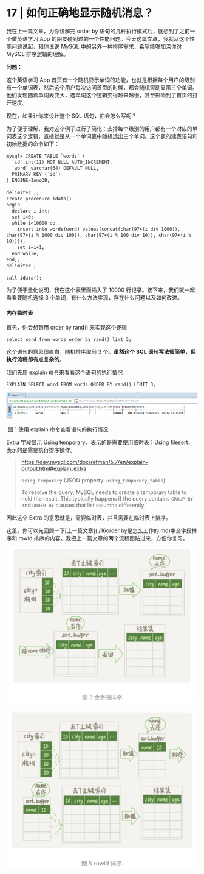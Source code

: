 # 17 | 如何正确地显示随机消息？

我在上一篇文章，为你讲解完 order by 语句的几种执行模式后，就想到了之前一个做英语学习 App 的朋友碰到过的一个性能问题。今天这篇文章，我就从这个性能问题说起，和你说说 MySQL 中的另外一种排序需求，希望能够加深你对 MySQL 排序逻辑的理解。  

**问题：**

这个英语学习 App 首页有一个随机显示单词的功能，也就是根据每个用户的级别有一个单词表，然后这个用户每次访问首页的时候，都会随机滚动显示三个单词。他们发现随着单词表变大，选单词这个逻辑变得越来越慢，甚至影响到了首页的打开速度。  

现在，如果让你来设计这个 SQL 语句，你会怎么写呢？  

为了便于理解，我对这个例子进行了简化：去掉每个级别的用户都有一个对应的单词表这个逻辑，直接就是从一个单词表中随机选出三个单词。这个表的建表语句和初始数据的命令如下：  

```mysql
mysql> CREATE TABLE `words` (
  `id` int(11) NOT NULL AUTO_INCREMENT,
  `word` varchar(64) DEFAULT NULL,
  PRIMARY KEY (`id`)
) ENGINE=InnoDB;

delimiter ;;
create procedure idata()
begin
  declare i int;
  set i=0;
  while i<10000 do
    insert into words(word) values(concat(char(97+(i div 1000)), char(97+(i % 1000 div 100)), char(97+(i % 100 div 10)), char(97+(i % 10))));
    set i=i+1;
  end while;
end;;
delimiter ;

call idata();
```

为了便于量化说明，我在这个表里面插入了 10000 行记录。接下来，我们就一起看看要随机选择 3 个单词，有什么方法实现，存在什么问题以及如何改进。  

#### 内存临时表  

首先，你会想到用 order by rand() 来实现这个逻辑

```mysql
select word from words order by rand() limt 3;
```

这个语句的意思很直白，随机排序取前 3 个。**虽然这个 SQL 语句写法很简单，但执行流程却有点复杂的**。

我们先用 explain 命令来看看这个语句的执行情况

```mysql
EXPLAIN SELECT word FROM words ORDER BY rand() LIMIT 3; 
```

![image-20210809164743457](media/images/image-20210809164743457.png)

​									图 1 使用 explain 命令查看语句的执行情况

Extra 字段显示 Using temporary，表示的是需要使用临时表；Using filesort，表示的是需要执行排序操作。

> https://dev.mysql.com/doc/refman/5.7/en/explain-output.html#explain_extra 
>
> `Using temporary` (JSON property: `using_temporary_table`)
>
> To resolve the query, MySQL needs to create a temporary table to hold the result. This typically happens if the query contains `GROUP BY` and `ORDER BY` clauses that list columns differently.

因此这个 Extra 的意思就是，需要临时表，并且需要在临时表上排序。  

这里，你可以先回顾一下[上一篇文章](./16order by是怎么工作的.md)中全字段排序和 rowid 排序的内容。我把上一篇文章的两个流程图贴过来，方便你复习。

![image-20210809145107575](media/images/image-20210809145107575.png)

![image-20210809151734540](media/images/image-20210809151734540.png)


